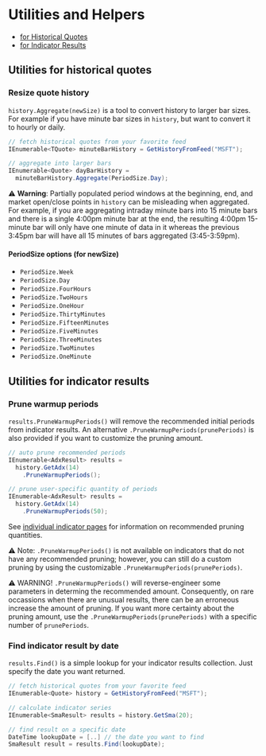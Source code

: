# Utilities and Helpers

- [for Historical Quotes](#utilities-for-historical-quotes)
- [for Indicator Results](#utilities-for-indicator-results)

## Utilities for historical quotes

### Resize quote history

`history.Aggregate(newSize)` is a tool to convert history to larger bar sizes.  For example if you have minute bar sizes in `history`, but want to convert it to hourly or daily.

```csharp
// fetch historical quotes from your favorite feed
IEnumerable<TQuote> minuteBarHistory = GetHistoryFromFeed("MSFT");

// aggregate into larger bars
IEnumerable<Quote> dayBarHistory = 
  minuteBarHistory.Aggregate(PeriodSize.Day);
```

:warning: **Warning**: Partially populated period windows at the beginning, end, and market open/close points in `history` can be misleading when aggregated.  For example, if you are aggregating intraday minute bars into 15 minute bars and there is a single 4:00pm minute bar at the end, the resulting 4:00pm 15-minute bar will only have one minute of data in it whereas the previous 3:45pm bar will have all 15 minutes of bars aggregated (3:45-3:59pm).

#### PeriodSize options (for newSize)

- `PeriodSize.Week`
- `PeriodSize.Day`
- `PeriodSize.FourHours`
- `PeriodSize.TwoHours`
- `PeriodSize.OneHour`
- `PeriodSize.ThirtyMinutes`
- `PeriodSize.FifteenMinutes`
- `PeriodSize.FiveMinutes`
- `PeriodSize.ThreeMinutes`
- `PeriodSize.TwoMinutes`
- `PeriodSize.OneMinute`

## Utilities for indicator results

### Prune warmup periods

`results.PruneWarmupPeriods()` will remove the recommended initial periods from indicator results.
An alternative `.PruneWarmupPeriods(prunePeriods)` is also provided if you want to customize the pruning amount.

```csharp
// auto prune recommended periods
IEnumerable<AdxResult> results = 
  history.GetAdx(14)
    .PruneWarmupPeriods();

// prune user-specific quantity of periods
IEnumerable<AdxResult> results = 
  history.GetAdx(14)
    .PruneWarmupPeriods(50);
```

See [individual indicator pages](INDICATORS.md) for information on recommended pruning quantities.

:warning: Note: `.PruneWarmupPeriods()` is not available on indicators that do not have any recommended pruning; however, you can still do a custom pruning by using the customizable `.PruneWarmupPeriods(prunePeriods)`.

:warning: WARNING! `.PruneWarmupPeriods()` will reverse-engineer some parameters in determing the recommended amount.  Consequently, on rare occassions when there are unusual results, there can be an erroneous increase the amount of pruning.  If you want more certainty about the pruning amount, use the `.PruneWarmupPeriods(prunePeriods)` with a specific number of `prunePeriods`.

### Find indicator result by date

`results.Find()` is a simple lookup for your indicator results collection.  Just specify the date you want returned.

```csharp
// fetch historical quotes from your favorite feed
IEnumerable<Quote> history = GetHistoryFromFeed("MSFT");

// calculate indicator series
IEnumerable<SmaResult> results = history.GetSma(20);

// find result on a specific date
DateTime lookupDate = [..] // the date you want to find
SmaResult result = results.Find(lookupDate);
```
